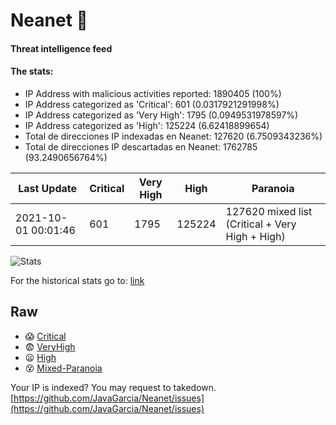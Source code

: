 # Neanet :hocho:
#### Threat intelligence feed
#### The stats:

- IP Address with malicious activities reported: 1890405 (100%)
- IP Address categorized as 'Critical':  601 (0.0317921291998%)
- IP Address categorized as 'Very High':  1795 (0.0949531978597%)
- IP Address categorized as 'High':  125224 (6.62418899654)
- Total de direcciones IP indexadas en Neanet:  127620 (6.7509343236%)
- Total de direcciones IP descartadas en Neanet:  1762785 (93.2490656764%)

| Last Update | Critical | Very High | High | Paranoia |
| --- | --- | --- | --- | --- |
| 2021-10-01 00:01:46 | 601 | 1795 | 125224 | 127620 mixed list (Critical + Very High + High)|

![Stats](https://docs.google.com/spreadsheets/d/e/2PACX-1vSnaNMIXVabIpDJjufMlzH7poXnshF3mgd8Is1g9ytUEzVsP5my4Trn8f-xkoLLQ38xpL3HtmUexLo6/pubchart?oid=501124687&format=image)

For the historical stats go to: [link](/stats.csv)
## Raw
- :scream: [Critical](https://raw.githubusercontent.com/JavaGarcia/Neanet/master/blacklists/neanet_critical.txt)
- :fearful: [VeryHigh](https://raw.githubusercontent.com/JavaGarcia/Neanet/master/blacklists/neanet_veryHigh.txtt)
- :frowning: [High](https://raw.githubusercontent.com/JavaGarcia/Neanet/master/blacklists/neanet_high.txt)
- :dizzy_face: [Mixed-Paranoia](https://raw.githubusercontent.com/JavaGarcia/Neanet/master/blacklists/neanet_all.txt)


Your IP is indexed? You may request to takedown. [https://github.com/JavaGarcia/Neanet/issues](https://github.com/JavaGarcia/Neanet/issues)






















































































































































































































































































































































































































































































































































































































































































































































































































































































































































































































































































































































































































































































































































































































































































































































































































































































































































































































































































































































































































































































































































































































































































































































































































































































































































































































































































































































































































































































































































































































































































































































































































































































































































































































































































































































































































































































































































































































































































































































































































































































































































































































































































































































































































































































































































































































































































































































































































































































































































































































































































































































































































































































































































































































































































































































































































































































































































































































































































































































































































































































































































































































































































































































































































































































































































































































































































































































































































































































































































































































































































































































































































































































































































































































































































































































































































































































































































































































































































































































































































































































































































































































































































































































































































































































































































































































































































































































































































































































































































































































































































































































































































































































































































